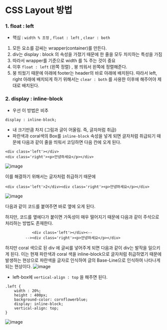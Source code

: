 # CSS Layout 방법

### 1. float : left

* 핵심 : `width % 조정` , `float : left` , `clear : both` 

1. 모든 요소를 감싸는 wrapper(container)를 만든다.
2. div는 display : block 의 속성을 가졌기 때문에 한 줄을 모두 차지하는 특성을 가짐
3. 따라서 wrapper를 기준으로 width 를 % 주는 것이 중요
4. 이후 `float : left` (왼쪽 정렬) , 붕 띄워서 왼쪽에 정렬해준다.  
5. 붕 띄웠기 때문에 아래에 footer는 header의 바로 아래에 배치된다. 따라서 left, right 아래에 배치되게 하기 위해서는 `clear : both` 를 사용한 이후에 해주어야 제대로 배치된다. 

### 2. display : inline-block 

* 우선 이 방법은 비추

`display : inline-block;` 
* 내 크기만큼 차지 (그림과 글이 어울림. 즉, 글자처럼 취급)
* 파란색과 coral색의 Box를 `inline-block` 속성을 넣게 되면 글자처럼 취급되기 때문에 다음과 같이 줄을 띄워서 코딩하면 다음 칸에 오게 된다. 


```
<div class='left'></div>
<div class='right'><p>안녕하세요</p></div>  
```

![image](https://user-images.githubusercontent.com/63600953/135571852-11f2982b-194c-45de-aa54-8002728bb647.png)

이를 해결하기 위해서는 글자처럼 취급하기 때문에 

```
<div class='left'>2</div><div class='right'><p>안녕하세요</p></div>   
```

![image](https://user-images.githubusercontent.com/63600953/135572186-b313945f-7f3a-4df1-b4dc-6b3541186341.png)

다음과 같이 코드를 붙여주면 바로 옆에 오게 된다. 

하지만, 코드를 옆에다가 붙이면 가독성이 매우 떨어지기 때문에 다음과 같이 주석으로 처리하는 방법도 존재한다.

```
            <div class='left'></div><--
         --><div class='right'><p>안녕하세요</p></div>   
```

하지만 coral 색으로 된 div 에 글씨를 넣어주게 되면 다음과 같이 div는 발작을 일으키게 된다. 
이는 현재 파란색과 coral 색을 inline-block으로 글자처럼 취급하였기 때문에 발생하는 현상으로 파란색을 글자로 인식하여 글의 Base-Line으로 인식하여 나타나게 되는 현상이다.
![image](https://user-images.githubusercontent.com/63600953/135572517-50844015-479a-415e-aa88-5deeede8e0ce.png)

* left-box에 `vertical-align : top` 을 해주면 된다. 
```
.left {
    width : 20%; 
    height : 400px; 
    background-color: cornflowerblue;
    display: inline-block; 
    vertical-align: top;
}
```

![image](https://user-images.githubusercontent.com/63600953/135572966-86fb85f2-85fc-4db5-ae5b-7ef18d48f05b.png)
